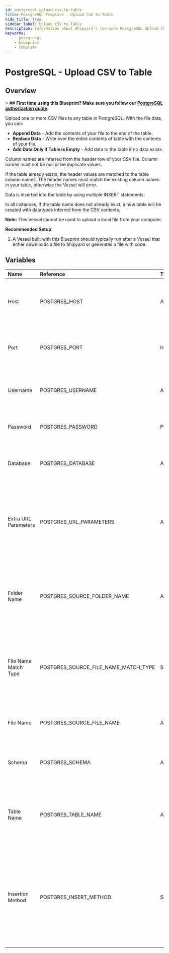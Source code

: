 ```yaml
---
id: postgresql-upload-csv-to-table
title: PostgreSQL Template - Upload CSV to Table
hide_title: true
sidebar_label: Upload CSV to Table
description: Information about Shipyard's low-code PostgreSQL Upload CSV to Table blueprint. Upload a CSV file to any table in PostgreSQL. With the file data, you can create a new table, overwrite the existing table, or append to the end of the table.
keywords:
    - postgresql
    - blueprint
    - template
---
```


# PostgreSQL - Upload CSV to Table

## Overview

&gt; ## **First time using this Blueprint? Make sure you follow our [PostgreSQL authorization guide](https://www.shipyardapp.com/docs/blueprint-library/postgresql/postgresql-authorization/)**.

Upload one or more CSV files to any table in PostgreSQL. With the file data, you can:
- **Append Data** - Add the contents of your file to the end of the table.
- **Replace Data** - Write over the entire contents of table with the contents of your file.
- **Add Data Only if Table is Empty** - Add data to the table if no data exists.

Column names are inferred from the header row of your CSV file. Column names must not be null or be duplicate values.

If the table already exists, the header values are matched to the table column names. The header names must match the existing column names in your table, otherwise the Vessel will error.

Data is inserted into the table by using multiple INSERT statements.

In all instances, if the table name does not already exist, a new table will be created with datatypes inferred from the CSV contents.

**Note:** This Vessel cannot be used to upload a local file from your computer.

**Recommended Setup:**

1. A Vessel built with this Blueprint should typically run after a Vessel that either downloads a file to Shipyard or generates a file with code. 



## Variables

| Name | Reference | Type | Required | Default | Options | Description |
|:---|:---|:---|:---|:---|:---|:---|
| Host | POSTGRES_HOST | Alphanumeric | :white_check_mark: | - | - | The domain or the IP address of the database you want to connect to. |
| Port | POSTGRES_PORT | Integer | :white_check_mark: | 5432 | - | Number for the database port to connect to. Defaults to 5432. |
| Username | POSTGRES_USERNAME | Alphanumeric | :white_check_mark: | - | - | Name of the user to connect to the database with. |
| Password | POSTGRES_PASSWORD | Password | :heavy_minus_sign: | - | - | Password associated to the provided username. |
| Database | POSTGRES_DATABASE | Alphanumeric | :white_check_mark: | - | - | Name of the database in PostgreSQL to connect to. |
| Extra URL Parameters | POSTGRES_URL_PARAMETERS | Alphanumeric | :heavy_minus_sign: | - | - | Extra parameters that will be placed at the end of the connection string, after the &#34;?&#34;. Must be separated by &#34;&amp;&#34;. |
| Folder Name | POSTGRES_SOURCE_FOLDER_NAME | Alphanumeric | :heavy_minus_sign: | - | - | Folder where the file to upload can be found. If left blank, will search in the current working directory. |
| File Name Match Type | POSTGRES_SOURCE_FILE_NAME_MATCH_TYPE | Select | :white_check_mark: | `exact_match` | Exact Match: `exact_match`<br></br><br></br>Regex Match: `regex_match` | Determines if the text in &#34;File Name&#34; will match exactly to a single file, or use regex to match to multiple files. |
| File Name | POSTGRES_SOURCE_FILE_NAME | Alphanumeric | :white_check_mark: | - | - | The file name that contains the data you want uploaded. |
| Schema | POSTGRES_SCHEMA | Alphanumeric | :heavy_minus_sign: | - | - | Schema where the table you&#39;re creating or uploading to exists. |
| Table Name | POSTGRES_TABLE_NAME | Alphanumeric | :white_check_mark: | - | - | Name of the table where you want data inserted. If the table doesn&#39;t already exist, it will be created. |
| Insertion Method | POSTGRES_INSERT_METHOD | Select | :white_check_mark: | `append` | Append Data: `append`<br></br><br></br>Replace Data: `replace`<br></br><br></br>Add Data Only if Table is Empty: `fail` | Determines how the data in your file will be added into the target table. |


